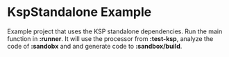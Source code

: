 # KspStandalone Example

Example project that uses the KSP standalone dependencies.
Run the main function in **:runner**. It will use the processor from **:test-ksp**, analyze the code of **:sandobx** and
and generate code to **:sandbox/build**.

